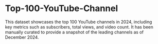 # Top-100-YouTube-Channel
This dataset showcases the top 100 YouTube channels in 2024, including key metrics such as subscribers, total views, and video count. It has been manually curated to provide a snapshot of the leading channels as of December 2024. 
